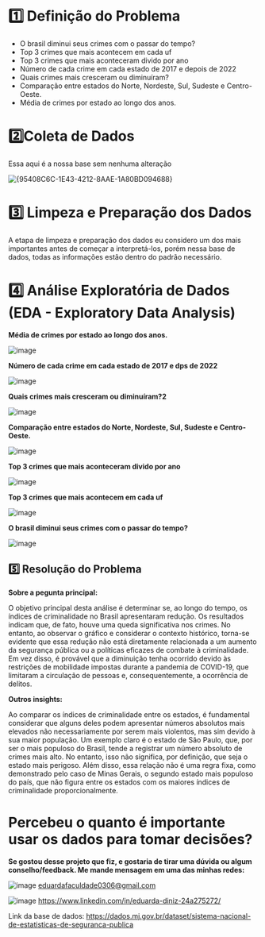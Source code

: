 # 1️⃣ Definição do Problema 
 - O brasil diminui seus crimes com o passar do tempo?  
 - Top 3 crimes que mais acontecem em cada uf 
 - Top 3 crimes que mais aconteceram divido por ano   
 - Número de cada crime em cada estado de 2017 e depois de 2022 
 - Quais crimes mais cresceram ou diminuíram?  
 - Comparação entre estados do Norte, Nordeste, Sul, Sudeste e Centro-Oeste.   
 - Média de crimes por estado ao longo dos anos. 
# 2️⃣Coleta de Dados    
Essa aqui é a nossa base sem nenhuma alteração
 
   ![{95408C6C-1E43-4212-8AAE-1A80BD094688}](https://github.com/user-attachments/assets/4bd39923-6b6a-4916-92ea-0dfa26017801)

  
# 3️⃣ Limpeza e Preparação dos Dados 
A etapa de limpeza e preparação dos dados eu considero um dos mais importantes antes de começar a interpretá-los, porém nessa base de dados, todas as informações estão dentro do padrão necessário.

# 4️⃣ Análise Exploratória de Dados (EDA - Exploratory Data Analysis)
**Média de crimes por estado ao longo dos anos.**

![image](https://github.com/user-attachments/assets/77526ed9-d65d-4301-8c8c-e226bdb4b50d)

**Número de cada crime em cada estado de 2017 e dps de 2022**

![image](https://github.com/user-attachments/assets/ef68830c-94db-48d7-a09a-8b1897be3d1f)


**Quais crimes mais cresceram ou diminuíram?2**

![image](https://github.com/user-attachments/assets/214ec6ab-ecef-4a24-8264-2244b29f57ec)

**Comparação entre estados do Norte, Nordeste, Sul, Sudeste e Centro-Oeste.**

![image](https://github.com/user-attachments/assets/1de829c5-4a49-4cad-8341-5ddd462d48a1)

**Top 3 crimes que mais aconteceram divido por ano**

![image](https://github.com/user-attachments/assets/6132d031-0123-4470-b2a8-8f13f3e72274)

**Top 3 crimes que mais acontecem em cada uf**

![image](https://github.com/user-attachments/assets/51a91229-d924-4924-acf5-8e997cb227f4)

**O brasil diminui seus crimes com o passar do tempo?**

![image](https://github.com/user-attachments/assets/ffdce17e-2671-45cd-83b9-7e974bc35c4e)


##  5️⃣ Resolução do Problema
**Sobre a pegunta principal:**

O objetivo principal desta análise é determinar se, ao longo do tempo, os índices de criminalidade no Brasil apresentaram redução. Os resultados indicam que, de fato, houve uma queda significativa nos crimes. No entanto, ao observar o gráfico e considerar o contexto histórico, torna-se evidente que essa redução não está diretamente relacionada a um aumento da segurança pública ou a políticas eficazes de combate à criminalidade. Em vez disso, é provável que a diminuição tenha ocorrido devido às restrições de mobilidade impostas durante a pandemia de COVID-19, que limitaram a circulação de pessoas e, consequentemente, a ocorrência de delitos.

**Outros insights:**

Ao comparar os índices de criminalidade entre os estados, é fundamental considerar que alguns deles podem apresentar números absolutos mais elevados não necessariamente por serem mais violentos, mas sim devido à sua maior população. Um exemplo claro é o estado de São Paulo, que, por ser o mais populoso do Brasil, tende a registrar um número absoluto de crimes mais alto. No entanto, isso não significa, por definição, que seja o estado mais perigoso. Além disso, essa relação não é uma regra fixa, como demonstrado pelo caso de Minas Gerais, o segundo estado mais populoso do país, que não figura entre os estados com os maiores índices de criminalidade proporcionalmente.

# Percebeu o quanto é importante usar os dados para tomar decisões?
**Se gostou desse projeto que fiz, e gostaria de tirar uma dúvida ou algum conselho/feedback. Me mande mensagem em uma das minhas redes:**


![image](https://github.com/user-attachments/assets/1f45549c-0a31-4d68-bdb8-b8e056471226)  eduardafaculdade0306@gmail.com


![image](https://github.com/user-attachments/assets/3720fe40-70bb-4183-a191-00c311b8eca3)   https://www.linkedin.com/in/eduarda-diniz-24a275272/

Link da base de dados: https://dados.mj.gov.br/dataset/sistema-nacional-de-estatisticas-de-seguranca-publica

